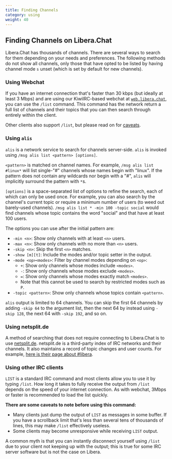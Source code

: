 ```yaml
---
title: Finding Channels
category: using
weight: 40
---
```


## Finding Channels on Libera.Chat

Libera.Chat has thousands of channels. There are several ways to
search for them depending on your needs and preferences.
The following methods do not show all channels,
only those that have opted to be listed by having channel mode `s` unset
(which is set by default for new channels).

### Using Webchat

If you have an internet connection that's faster than 30 kbps
(but ideally at least 3 Mbps) and are using our KiwiIRC-based webchat at
[`web.libera.chat`](https://web.libera.chat), you can use the `/list` command.
This command has the network return a full list of channels and their
topics that you can then search through entirely within the client.

Other clients also support `/list`, but please read on for
[caveats](#using-other-irc-clients).

### Using `alis`

`alis` is a network service to search for channels server-side.
`alis` is invoked using `/msg alis list <pattern> [options]`.

`<pattern>` is matched on channel names.
For example, `/msg alis list #linux*` will list single-"#" channels whose
names begin with "linux". If the pattern does not contain any wildcards
nor begin with a "#", `alis` will implicitly surround the pattern with `*`s.

`[options]` is a space-separated list of options to refine the search,
each of which can only be used once.
For example, you can also search by the channel's current topic or
require a minimum number of users (to weed out barely-used channels).
`/msg alis list * -min 100 -topic social` would find channels whose
topic contains the word "social" and that have at least 100 users.

The options you can use after the initial pattern are:

- `-min <n>`: Show only channels with at least `<n>` users.
- `-max <n>`: Show only channels with no more than `<n>` users.
- `-skip <n>`: Skip the first `<n>` matches.
- `-show [m][t]`: Include the modes and/or topic setter in the output.
- `-mode <op><modes>`: Filter by channel modes depending on `<op>`:
  - `+`: Show only channels whose modes include `<modes>`.
  - `-`: Show only channels whose modes exclude `<modes>`.
  - `=`: Show only channels whose modes exactly match `<modes>`.
  - Note that this cannot be used to search by restricted modes such as `P`.
- `-topic <pattern>`: Show only channels whose topics contain `<pattern>`.

`alis` output is limited to 64 channels. You can skip the first 64 channels by
adding `-skip 64` to the argument list, then the next 64 by instead using
`-skip 128`, the next 64 with `-skip 192`, and so on.

### Using netsplit.de

A method of searching that does not require connecting to Libera.Chat is to
use [netsplit.de](https://netsplit.de/channels/?net=libera.chat).
netsplit.de is a third-party index of IRC networks and their channels.
It also maintains a record of topic changes and user counts.
For example, [here is their page about #libera][0].

[0]: https://netsplit.de/channels/details.php?room=%23libera&net=Libera.Chat

### Using other IRC clients

`LIST` is a standard IRC command and most clients allow you to use it by
typing `/list`. How long it takes to fully receive the output from `/list`
depends on the speed of your internet connection.
As with webchat, 3Mbps or faster is recommended to load the list quickly.

**There are some caveats to note before using this command:**

- Many clients just dump the output of `LIST` as messages in some buffer.
If you have a scrollback limit that's less than several tens of thousands of
lines, this may make `/list` effectively useless.
- Some clients may become unresponsive while receiving `LIST` output.

A common myth is that you can instantly disconnect yourself using `/list`
due to your client not keeping up with the output;
this is true for some IRC server software but is not the case on Libera.

